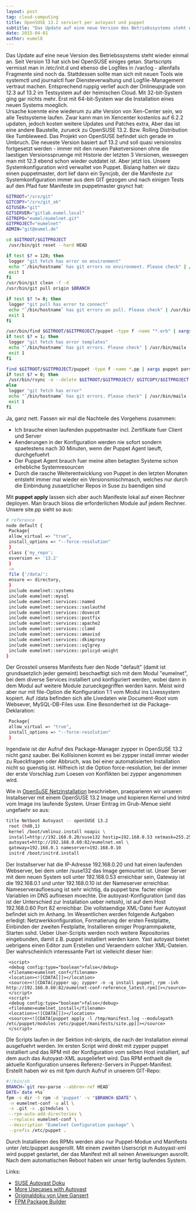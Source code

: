 ```yaml
---
layout: post
tag: cloud-computing
title: OpenSUSE 13.2 serviert per autoyast und puppet
subtitle: "Das Update auf eine neue Version des Betriebssystems steht wieder einmal an. Seit Version 13 hat sich bei OpenSUSE einiges getan. Startscripts vermisst man in /etc/init.d und ebenso die Logfiles in /var/log - allenfalls Fragmente sind noch da."
date: 2015-04-01
author: eumel8
---
```


Das Update auf eine neue Version des Betriebssystems steht wieder einmal an. Seit Version 13 hat sich bei OpenSUSE einiges getan. Startscripts vermisst man in /etc/init.d und ebenso die Logfiles in /var/log - allenfalls Fragmente sind noch da. Stattdessen sollte man sich mit neuen Tools wie systemctl und journalctl fuer Diensteverwaltung und Logfile-Management vertraut machen. Entsprechend ruppig verlief auch der Onlineupgrade von 12.3 auf 13.2 im Testsystem auf der heimischen Cloud. Mit 32-bit-System ging gar nichts mehr. Erst mit 64-bit-System war die Installation eines neuen Systems moeglich. 
<br/>
Ursache koennte eine wiederum zu alte Version von Xen-Center sein, wo alle Testsysteme laufen. Zwar kann man im Xencenter kostenlos auf 6.2.2 updaten, jedoch kosten weitere Updates und Patches extra, Aber das ist eine andere Baustelle, zurueck zu OpenSUSE 13.2. Bzw. Rolling Distribution like Tumbleweed. Das Projekt von OpenSUSE befindet sich gerade im Umbruch. Die neueste Version basiert auf 13.2 und soll quasi versionslos fortgesetzt werden - immer mit den neuen Paketversionen ohne die laestigen Versionsspruenge mit Historie der letzten 3 Versionen, weswegen man mit 12.3 ebend schon wieder outdatet ist. 
Aber jetzt los. Unsere Systemkonfiguration wird verwaltet von Puppet. Bislang hatten wir dazu einen puppetmaster, dort lief dann ein Syncjob, der die Manifeste zur Systemkonfiguration immer aus dem GIT gezogen und nach einigen Tests auf den Pfad fuer Manifeste im puppetmaster gsynct hat:

```bash
GITROOT="/srv/git"
GITCOPY="/srv/git_ok"
GITUSER="git"
GITSERVER="gitlab.eumel.local"
GITREPO="eumel/eumelnet.git"
GITPROJECT="eumelnet"
ADMIN="git@eumel.de"

cd $GITROOT/$GITPROJECT
 /usr/bin/git reset --hard HEAD

if test $? = 128; then
 logger "git fetch has error no environment"
 echo "`/bin/hostname` has git errors no environment. Please check" | /usr/bin/mailx -s "git environment errors on puppet managed host" $ADMIN
 exit 1
fi
/usr/bin/git clean -f -d
/usr/bin/git pull origin $BRANCH

if test $? != 0; then
 logger "git pull has error to connect"
 echo "`/bin/hostname` has git errors on pull. Please check" | /usr/bin/mailx -s "git environment errors on puppet managed host" $ADMIN
 exit 1
fi

/usr/bin/find $GITROOT/$GITPROJECT/puppet -type f -name "*.erb" | xargs /usr/bin/erb -P -x -T '-' | /usr/bin/ruby -c
if test $? = 1; then
 logger "git fetch has error templates"
 echo "`/bin/hostname` has git errors. Please check" | /usr/bin/mailx -s "git template errors on puppet managed host" $ADMIN
 exit 1
fi

find $GITROOT/$GITPROJECT/puppet -type f -name *.pp | xargs puppet parser validate
if test $? = 0; then
 /usr/bin/rsync -a --delete $GITROOT/$GITPROJECT/ $GITCOPY/$GITPROJECT
else
 logger "git fetch has error"
 echo "`/bin/hostname` has git errors. Please check" | /usr/bin/mailx -s "git errors on puppet managed host" $ADMIN
 exit 1
fi
```

Ja, ganz nett. Fassen wir mal die Nachteile des Vorgehens zusammen: 
<ul>
 <li>Ich brauche einen laufenden puppetmaster incl. Zertifikate fuer Client und Server</li>
 <li>Aenderungen in der Konfiguration werden nie sofort sondern spaetestens nach 30 Minuten, wenn der Puppet Agent laeuft, durchgefuehrt</li>
 <li>Der Puppet Agent brauch fuer meine alten betagten Systeme schon erhebliche Systemresourcen</li>
 <li>Durch die rasche Weiterentwicklung von Puppet in den letzten Monaten entsteht immer mal wieder ein Versionsmischmasch, welches nur durch die Einbindung zusaetzlicher Repos in Suse zu baendigen sind</li>
</ul>

Mit <strong>puppet apply</strong> lassen sich aber auch Manifeste lokal auf einen Rechner deployen. Man brauch bloss die erforderlichen Module auf jedem Rechner. 
Unsere site.pp sieht so aus:

```bash
# reference
node default {
 Package{
 allow_virtual => "true",
 install_options => "--force-resolution"
 }
 class {'my_repo':
 osversion => '13.2'
 }
 ->
 file {'/data/':
 ensure => directory,
 }
 include eumelnet::systems
 include eumelnet::mysql
 include eumelnet::services::named
 include eumelnet::services::saslauthd
 include eumelnet::services::dovecot
 include eumelnet::services::postfix
 include eumelnet::services::apache2
 include eumelnet::services::clamd
 include eumelnet::services::amavisd
 include eumelnet::services::dkimproxy
 include eumelnet::services::sqlgrey
 include eumelnet::services::policyd-weight
}
```

Der Grossteil unseres Manifests fuer den Node "default" (damit ist grundsaetzlich jeder gemeint) beschaeftigt sich mit dem Modul "eumelnet", bei dem diverse Services installiert und konfiguriert werden, wobei dann in dem Modul auf weitere Module zurueckgegriffen werden kann. Meist wird aber nur mit file-Option die Konfiguration 1:1 vom Modul ins Livessystem kopiert.
Auf /data befinden sich alle Livedaten wie Document-Root vom Websever, MySQL-DB-Files usw. Eine Besonderheit ist die Package-Deklaration:

```bash
 Package{
 allow_virtual => "true",
 install_options => "--force-resolution"
 }
```
Irgendwie ist der Aufruf des Package-Manager zypper in OpenSUSE 13.2 nicht ganz sauber. Bei Kollisionen kommt es bei zypper install immer wieder zu Rueckfragen oder Abbruch, was bei einer automatisierten Installation nicht so guenstig ist. Hilfreich ist die Option force-resolution, bei der immer der erste Vorschlag zum Loesen von Konflikten bei zypper angenommen wird.

Wie in <a href="http://blog.eumelnet.de/blogs/blog8.php/opensuse-netzinstallation">OpenSuSE Netzinstallation</a> beschrieben, praeparieren wir unseren Installserver mit einem OpenSUSE 13.2 Image und kopieren Kernel und Initrd vom Image ins laufende System. Unser Eintrag im Grub-Menue sieht ungefaehr so aus:

```bash
title Netboot Autoyast -- openSUSE 13.2
 root (hd0,1)
 kernel /boot/vmlinuz.install noapic \
 install=http://192.168.0.20/suse132 hostip=192.168.0.53 netmask=255.255.255.0 \
 autoyast=http://192.168.0.60:82/eumelnet.xml \
 gateway=192.168.0.1 nameserver=192.168.0.10
 initrd /boot/initrd.install
```

Der Installserver hat die IP-Adresse 192.168.0.20 und hat einen laufenden Webserver, bei dem unter /suse132 das Image gemountet ist. Unser Server mit dem neuen System soll unter 192.168.0.53 erreichbar sein, Gateway ist die 192.168.0.1 und unter 192.168.0.10 ist der Nameserver erreichbar. Nameserveraufloesung ist sehr wichtig, da puppet bzw. facter einige Variablen im DNS aufloesen moechte. Die autoyast-Konfiguration (und das ist der Unterschied zur Installation ueber netssh), ist auf dem Host 192.168.0.60 Port 82 erreichbar. Die vollstaendige XML-Datei fuer Autoyast befindet sich im Anhang. Im Wesentlichen werden folgende Aufgaben erledigt: Netzwerkkonfiguration, Formatierung der ersten Festplatte, Einbinden der zweiten Festplatte, Installieren einiger Programmpakete, Starten sshd. Ueber User-Scripts werden noch weitere Repositories eingebunden, damit z.B. puppet installiert werden kann. Yast autoyast bietet uebrigens einen Editor zum Erstellen und Veraendern solcher XML-Dateien. Der wahrscheinlich interessante Part ist vielleicht dieser hier:

```
 <script>
 <debug config:type="boolean">false</debug>
 <filename>eumelnet_conf</filename>
 <location><![CDATA[]]></location>
 <source><![CDATA[zypper up; zypper -n -q install puppet; rpm -ivh http://192.168.0.60:82/eumelnet-conf-reference_latest.rpm]]></source>
 </script>
 <script>
 <debug config:type="boolean">false</debug>
 <filename>eumelnet_install</filename>
 <location><![CDATA[]]></location>
 <source><![CDATA[puppet apply -l /tmp/manifest.log --modulepath /etc/puppet/modules /etc/puppet/manifests/site.pp]]></source>
 </script>
```

DIe Scripts laufen in der Sektion init-skripts, die nach der Installation einmal ausgefuehrt werden. Im ersten Script wird direkt mit zypper puppet installiert und das RPM mit der Konfiguration vom selben Host installiert, auf dem auch das Autoyast-XML ausgeliefert wird. Das RPM enthaelt die aktuelle Konfiguration unseres Referenz-Servers in Puppet-Manifest. Erstellt haben wir es mit fpm durch Aufruf in unserem GIT-Repo:

```bash
#!/bin/sh
BRANCH=`git rev-parse --abbrev-ref HEAD`
DATE=`date +%s`
fpm -s dir -t rpm -d 'puppet' -v "$BRANCH-$DATE" \
 -n eumelnet-conf -a all \
 -x .git -x .gitmdules \
 --rpm-auto-add-directories \
 --replaces eumelnet-conf \
 --description "Eumelnet Configuration package" \
 --prefix /etc/puppet .
```

Durch Installieren des RPMs werden also nur Puppet-Modue und Manifests unter /etc/puppet ausgerollt. Mit einem zweiten Userscript m Autoyast-xml wird puppet gestartet, der das Manifest mit all seinen Anweisungen ausrollt. Nach dem automatischen Reboot haben wir unser fertig laufendes System.

Links: 
<ul>
 <li><a href="https://www.suse.com/documentation/sles11/book_autoyast/data/book_autoyast.html">SUSE Autoyast Doku</a></li>
 <li><a href="http://www.tcm.phy.cam.ac.uk/~mr349/suse/autoyast.html">More Usecases with Autoyast</a></li>
 <li><a href="http://users.suse.com/~ug/autoyast_doc/">Originaldoku von Uwe Gansert</a></li>
 <li><a href="https://github.com/jordansissel/fpm">FPM Package Builder</a></li>
</ul>
